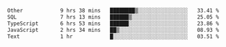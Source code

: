 <!--START_SECTION:waka-->

```txt
Other            9 hrs 38 mins   ████████▒░░░░░░░░░░░░░░░░   33.41 %
SQL              7 hrs 13 mins   ██████▒░░░░░░░░░░░░░░░░░░   25.05 %
TypeScript       6 hrs 53 mins   ██████░░░░░░░░░░░░░░░░░░░   23.86 %
JavaScript       2 hrs 34 mins   ██▒░░░░░░░░░░░░░░░░░░░░░░   08.93 %
Text             1 hr            █░░░░░░░░░░░░░░░░░░░░░░░░   03.51 %
```

<!--END_SECTION:waka-->
